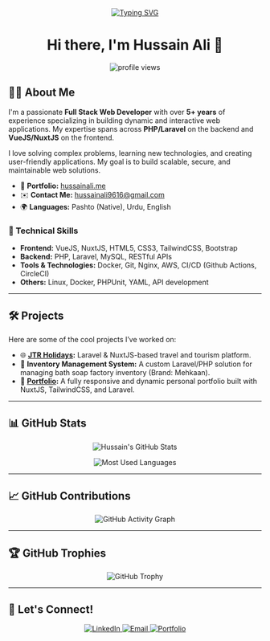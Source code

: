 <!-- Banner Section -->
<div align="center">
    <a href="https://git.io/typing-svg">
        <img
            src="https://readme-typing-svg.demolab.com?font=Fira+Code&size=25&pause=1000&color=32C7FF&background=000000&center=true&vCenter=true&width=610&lines=Full+Stack+Web+Developer;PHP+%7C+Laravel+%7C+VueJS+%7C+NuxtJS;Crafting+Web+Applications+with+Passion;Building+User-Centered+Digital+Solutions"
            alt="Typing SVG"
        />
    </a>
</div>

<h1 align="center">Hi there, I'm Hussain Ali 👋</h1>

<!-- Profile Views -->
<p align="center">
    <img
        src="https://komarev.com/ghpvc/?username=hussainalihussain&style=flat-square&color=blue"
        alt="profile views"
    />
</p>

<!-- About Me Section -->
## 👨‍💻 About Me

I'm a passionate **Full Stack Web Developer** with over **5+ years** of experience specializing in building dynamic and interactive web applications. My expertise spans across **PHP/Laravel** on the backend and **VueJS/NuxtJS** on the frontend.

I love solving complex problems, learning new technologies, and creating user-friendly applications. My goal is to build scalable, secure, and maintainable web solutions.

- 🏡 **Portfolio:** [hussainali.me](https://hussainali.me)
- ✉️ **Contact Me:** [hussainali9616@gmail.com](mailto:hussainali9616@gmail.com)
- 🌍 **Languages:** Pashto (Native), Urdu, English

### 🚀 Technical Skills
- **Frontend:** VueJS, NuxtJS, HTML5, CSS3, TailwindCSS, Bootstrap
- **Backend:** PHP, Laravel, MySQL, RESTful APIs
- **Tools & Technologies:** Docker, Git, Nginx, AWS, CI/CD (Github Actions, CircleCI)
- **Others:** Linux, Docker, PHPUnit, YAML, API development

---

## 🛠️ Projects

Here are some of the cool projects I’ve worked on:
- 🌐 **[JTR Holidays](https://jtrholidays.com):** Laravel & NuxtJS-based travel and tourism platform.
- 🛒 **Inventory Management System:** A custom Laravel/PHP solution for managing bath soap factory inventory (Brand: Mehkaan).
- 🔗 **[Portfolio](https://hussainali.me):** A fully responsive and dynamic personal portfolio built with NuxtJS, TailwindCSS, and Laravel.

---

## 📊 GitHub Stats

<!-- GitHub Readme Stats -->
<p align="center">
    <img
        src="https://github-readme-stats.vercel.app/api?username=hussainalihussain&show_icons=true&theme=radical"
        alt="Hussain's GitHub Stats"
    />
</p>

<!-- Most Used Languages -->
<p align="center">
    <img
        src="https://github-readme-stats.vercel.app/api/top-langs/?username=hussainalihussain&layout=compact&theme=radical"
        alt="Most Used Languages"
    />
</p>

---

## 📈 GitHub Contributions

<p align="center">
    <img
        src="https://github-readme-activity-graph.vercel.app/graph?username=hussainalihussain&theme=react-dark"
        alt="GitHub Activity Graph"
    />
</p>

---

## 🏆 GitHub Trophies

<p align="center">
    <img
        src="https://github-profile-trophy.vercel.app/?username=hussainalihussain&theme=monokai"
        alt="GitHub Trophy"
    />
</p>

---

## 🤝 Let's Connect!

<p align="center">
    <a href="https://linkedin.com/in/hussainalidotme">
        <img
            src="https://img.shields.io/badge/LinkedIn-0077B5?style=for-the-badge&logo=linkedin&logoColor=white"
            alt="LinkedIn"
        />
    </a>
    <a href="mailto:hussainali9616@gmail.com">
        <img
            src="https://img.shields.io/badge/Email-D14836?style=for-the-badge&logo=gmail&logoColor=white"
            alt="Email"
        />
    </a>
    <a href="https://hussainali.me">
        <img
            src="https://img.shields.io/badge/Portfolio-000000?style=for-the-badge&logo=react&logoColor=white"
            alt="Portfolio"
        />
    </a>
</p>
